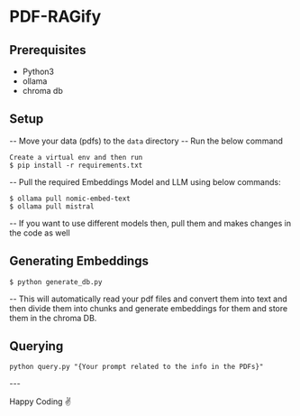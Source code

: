 # PDF-RAGify

## Prerequisites
- Python3
- ollama
- chroma db

## Setup
-- Move your data (pdfs) to the `data` directory
-- Run the below command
```
Create a virtual env and then run
$ pip install -r requirements.txt
```
-- Pull the required Embeddings Model and LLM using below commands:
```
$ ollama pull nomic-embed-text
$ ollama pull mistral
```
-- If you want to use different models then, pull them and makes changes in the code as well

## Generating Embeddings
```
$ python generate_db.py  
```
-- This will automatically read your pdf files and convert them into text and then divide them into chunks and generate embeddings for them and store them in the chroma DB.

## Querying
```
python query.py "{Your prompt related to the info in the PDFs}"
```
\---

Happy Coding :v: